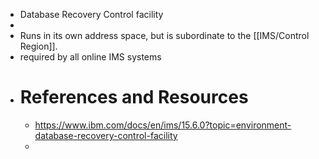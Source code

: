 - Database Recovery Control facility
-
- Runs in its own address space, but is subordinate to the [[IMS/Control Region]].
- required by all online IMS systems
- # References and Resources
	- https://www.ibm.com/docs/en/ims/15.6.0?topic=environment-database-recovery-control-facility
	-